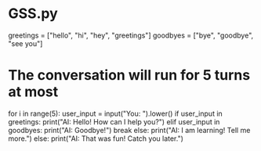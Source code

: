 # GSS.py
greetings = ["hello", "hi", "hey", "greetings"]
goodbyes = ["bye", "goodbye", "see you"]
# The conversation will run for 5 turns at most
for i in range(5):
    user_input = input("You: ").lower()
        if user_input in greetings:
        print("AI: Hello! How can I help you?")
    elif user_input in goodbyes:
        print("AI: Goodbye!")
        break
    else:
        print("AI: I am learning! Tell me more.")
else:
    print("AI: That was fun! Catch you later.")
